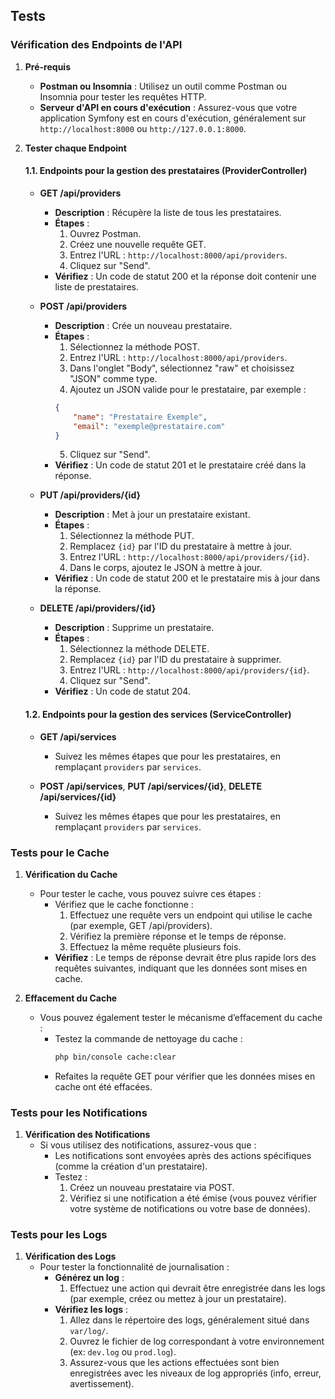 ## Tests

### Vérification des Endpoints de l'API

1. **Pré-requis**
   - **Postman ou Insomnia** : Utilisez un outil comme Postman ou Insomnia pour tester les requêtes HTTP.
   - **Serveur d'API en cours d'exécution** : Assurez-vous que votre application Symfony est en cours d'exécution, généralement sur `http://localhost:8000` ou `http://127.0.0.1:8000`.

2. **Tester chaque Endpoint**

   #### 1.1. Endpoints pour la gestion des prestataires (ProviderController)

   - **GET /api/providers**
     - **Description** : Récupère la liste de tous les prestataires.
     - **Étapes** :
       1. Ouvrez Postman.
       2. Créez une nouvelle requête GET.
       3. Entrez l'URL : `http://localhost:8000/api/providers`.
       4. Cliquez sur "Send".
     - **Vérifiez** : Un code de statut 200 et la réponse doit contenir une liste de prestataires.

   - **POST /api/providers**
     - **Description** : Crée un nouveau prestataire.
     - **Étapes** :
       1. Sélectionnez la méthode POST.
       2. Entrez l'URL : `http://localhost:8000/api/providers`.
       3. Dans l'onglet "Body", sélectionnez "raw" et choisissez "JSON" comme type.
       4. Ajoutez un JSON valide pour le prestataire, par exemple :
         ```json
         {
             "name": "Prestataire Exemple",
             "email": "exemple@prestataire.com"
         }
         ```
       5. Cliquez sur "Send".
     - **Vérifiez** : Un code de statut 201 et le prestataire créé dans la réponse.

   - **PUT /api/providers/{id}**
     - **Description** : Met à jour un prestataire existant.
     - **Étapes** :
       1. Sélectionnez la méthode PUT.
       2. Remplacez `{id}` par l'ID du prestataire à mettre à jour.
       3. Entrez l'URL : `http://localhost:8000/api/providers/{id}`.
       4. Dans le corps, ajoutez le JSON à mettre à jour.
     - **Vérifiez** : Un code de statut 200 et le prestataire mis à jour dans la réponse.

   - **DELETE /api/providers/{id}**
     - **Description** : Supprime un prestataire.
     - **Étapes** :
       1. Sélectionnez la méthode DELETE.
       2. Remplacez `{id}` par l'ID du prestataire à supprimer.
       3. Entrez l'URL : `http://localhost:8000/api/providers/{id}`.
       4. Cliquez sur "Send".
     - **Vérifiez** : Un code de statut 204.

   #### 1.2. Endpoints pour la gestion des services (ServiceController)

   - **GET /api/services**
     - Suivez les mêmes étapes que pour les prestataires, en remplaçant `providers` par `services`.

   - **POST /api/services**, **PUT /api/services/{id}**, **DELETE /api/services/{id}**
     - Suivez les mêmes étapes que pour les prestataires, en remplaçant `providers` par `services`.

### Tests pour le Cache

1. **Vérification du Cache**
   - Pour tester le cache, vous pouvez suivre ces étapes :
     - Vérifiez que le cache fonctionne :
       1. Effectuez une requête vers un endpoint qui utilise le cache (par exemple, GET /api/providers).
       2. Vérifiez la première réponse et le temps de réponse.
       3. Effectuez la même requête plusieurs fois.
     - **Vérifiez** : Le temps de réponse devrait être plus rapide lors des requêtes suivantes, indiquant que les données sont mises en cache.

2. **Effacement du Cache**
   - Vous pouvez également tester le mécanisme d’effacement du cache :
     - Testez la commande de nettoyage du cache :
       ```bash
       php bin/console cache:clear
       ```
     - Refaites la requête GET pour vérifier que les données mises en cache ont été effacées.

### Tests pour les Notifications

1. **Vérification des Notifications**
   - Si vous utilisez des notifications, assurez-vous que :
     - Les notifications sont envoyées après des actions spécifiques (comme la création d'un prestataire).
     - Testez :
       1. Créez un nouveau prestataire via POST.
       2. Vérifiez si une notification a été émise (vous pouvez vérifier votre système de notifications ou votre base de données).

### Tests pour les Logs

1. **Vérification des Logs**
   - Pour tester la fonctionnalité de journalisation :
     - **Générez un log** :
       1. Effectuez une action qui devrait être enregistrée dans les logs (par exemple, créez ou mettez à jour un prestataire).
     - **Vérifiez les logs** :
       1. Allez dans le répertoire des logs, généralement situé dans `var/log/`.
       2. Ouvrez le fichier de log correspondant à votre environnement (ex: `dev.log` ou `prod.log`).
       3. Assurez-vous que les actions effectuées sont bien enregistrées avec les niveaux de log appropriés (info, erreur, avertissement).
